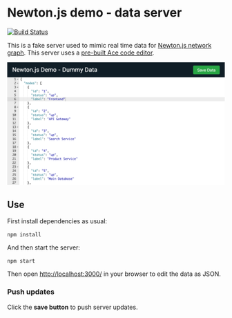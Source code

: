 # Newton.js demo - data server

[![Build Status](https://dev.azure.com/julie-ng/newtonjs/_apis/build/status/julie-ng.newtonjs-demo-data-editor?branchName=master)](https://dev.azure.com/julie-ng/newtonjs/_build/latest?definitionId=1&branchName=master)

This is a fake server used to mimic real time data for [Newton.js network graph](https://github.com/julie-ng/newtonjs-graph). This server uses a [pre-built Ace code editor](https://github.com/ajaxorg/ace-builds).

![Editor Preview](./images/editor-preview.png)

## Use

First install dependencies as usual:

```
npm install
```

And then start the server:

```
npm start
```

Then open [http://localhost:3000/](http://localhost:3000) in your browser to edit the data as JSON. 

### Push updates

Click the **save button** to push server updates.
